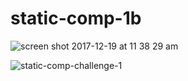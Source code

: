 # static-comp-1b

![screen shot 2017-12-19 at 11 38 29 am](https://user-images.githubusercontent.com/20582868/34173013-2fccab92-e4b1-11e7-9019-bcc1a63956d0.png)

![static-comp-challenge-1](https://user-images.githubusercontent.com/20582868/34173037-51383a9e-e4b1-11e7-9719-0490329b0d15.jpg)

